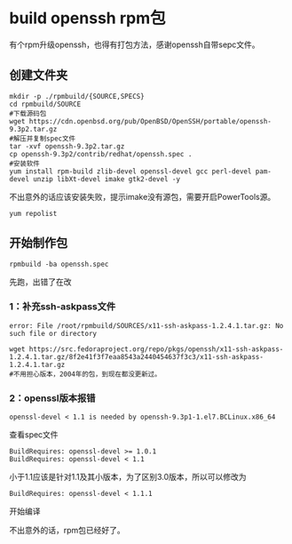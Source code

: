# build openssh rpm包

有个rpm升级openssh，也得有打包方法，感谢openssh自带sepc文件。

## 创建文件夹

```
mkdir -p ./rpmbuild/{SOURCE,SPECS}
cd rpmbuild/SOURCE
#下载源码包
wget https://cdn.openbsd.org/pub/OpenBSD/OpenSSH/portable/openssh-9.3p2.tar.gz
#解压并复制spec文件
tar -xvf openssh-9.3p2.tar.gz
cp openssh-9.3p2/contrib/redhat/openssh.spec .
#安装软件
yum install rpm-build zlib-devel openssl-devel gcc perl-devel pam-devel unzip libXt-devel imake gtk2-devel -y
```

不出意外的话应该安装失败，提示imake没有源包，需要开启PowerTools源。

```
yum repolist
```

## 开始制作包

```
rpmbuild -ba openssh.spec
```

先跑，出错了在改

### 1：补充ssh-askpass文件

```
error: File /root/rpmbuild/SOURCES/x11-ssh-askpass-1.2.4.1.tar.gz: No such file or directory
```


```
wget https://src.fedoraproject.org/repo/pkgs/openssh/x11-ssh-askpass-1.2.4.1.tar.gz/8f2e41f3f7eaa8543a2440454637f3c3/x11-ssh-askpass-1.2.4.1.tar.gz
#不用担心版本，2004年的包，到现在都没更新过。
```

### 2：openssl版本报错

```
openssl-devel < 1.1 is needed by openssh-9.3p1-1.el7.BCLinux.x86_64
```

查看spec文件

```
BuildRequires: openssl-devel >= 1.0.1
BuildRequires: openssl-devel < 1.1
```

小于1.1应该是针对1.1及其小版本，为了区别3.0版本，所以可以修改为

```
BuildRequires: openssl-devel < 1.1.1
```

开始编译

不出意外的话，rpm包已经好了。